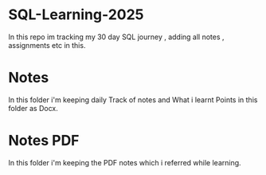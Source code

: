 # SQL-Learning-2025
In this repo im tracking my 30 day SQL journey , adding all notes , assignments etc in this.

# Notes
In this folder i'm keeping daily Track of notes and What i learnt Points in this folder as Docx.

# Notes PDF 
In this folder i'm keeping the PDF notes which i referred while learning.
